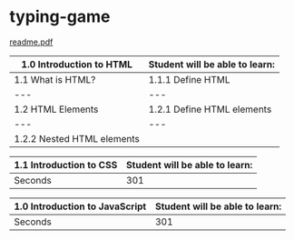# typing-game

[readme.pdf](https://github.com/farahin98/typing-game/files/6331834/readme.pdf)


1.0 Introduction to HTML | Student will be able to learn:
--- | --- | 
1.1 What is HTML? | 1.1.1 Define HTML
--- | --- | 
1.2 HTML Elements | 1.2.1 Define HTML elements
--- | --- | 
 | 1.2.2 Nested HTML elements


1.1 Introduction to CSS | Student will be able to learn:
--- | --- | 
Seconds | 301 


1.0 Introduction to JavaScript | Student will be able to learn:
--- | --- | 
Seconds | 301 
